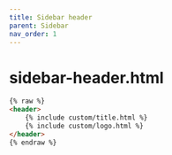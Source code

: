```yaml
---
title: Sidebar header
parent: Sidebar
nav_order: 1
---
```


# sidebar-header.html

```html
{% raw %}
<header>
    {% include custom/title.html %}
    {% include custom/logo.html %}
</header>
{% endraw %}
```
